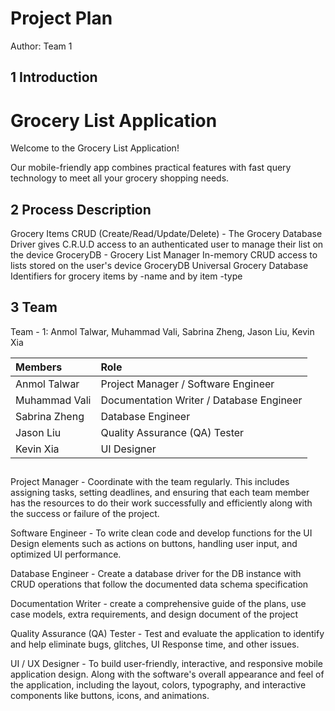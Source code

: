 # Project Plan

Author: Team 1

## 1 Introduction

# Grocery List Application

Welcome to the Grocery List Application!

Our mobile-friendly app combines practical features with fast query technology to meet all your grocery shopping needs. 


## 2 Process Description

Grocery Items 
CRUD (Create/Read/Update/Delete) - The Grocery Database Driver gives C.R.U.D access to an authenticated user to manage their list on the device
GroceryDB - 
Grocery List Manager
In-memory CRUD access to lists stored on the user's device
GroceryDB 
Universal Grocery Database
Identifiers for grocery items by -name and by item -type 

## 3 Team

Team - 1: Anmol Talwar, Muhammad Vali, Sabrina Zheng, Jason Liu, Kevin Xia

|**Members**|**Role**|
| :- | :- |
|Anmol Talwar |Project Manager / Software Engineer|
|Muhammad Vali |Documentation Writer / Database Engineer |
|Sabrina Zheng|Database Engineer |
|Jason Liu|Quality Assurance (QA) Tester|
|Kevin Xia|UI Designer|



##

Project Manager - Coordinate with the team regularly. This includes assigning tasks, setting deadlines, and ensuring that each team member has the resources to do their work successfully and efficiently along with the success or failure of the project.

Software Engineer - To write clean code and develop functions for the UI Design elements such as actions on buttons, handling user input, and optimized UI performance. 

Database Engineer - Create a database driver for the DB instance with CRUD operations that follow the documented data schema specification 

Documentation Writer - create a comprehensive guide of the plans, use case models, extra requirements, and design document of the project

Quality Assurance (QA) Tester - Test and evaluate the application to identify and help eliminate bugs, glitches, UI Response time, and other issues.

UI / UX Designer - To build user-friendly, interactive, and responsive mobile application design.
Along with the software's overall appearance and feel of the application, including the layout, colors, typography, and interactive components like buttons, icons, and animations.
















